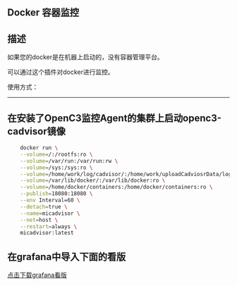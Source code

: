 Docker 容器监控
------------------------------------
描述
------------------

如果您的docker是在机器上启动的，没有容器管理平台。

可以通过这个插件对docker进行监控。


使用方式：

-----------------

## 在安装了OpenC3监控Agent的集群上启动openc3-cadvisor镜像
```bash
    docker run \
    --volume=/:/rootfs:ro \
    --volume=/var/run:/var/run:rw \
    --volume=/sys:/sys:ro \
    --volume=/home/work/log/cadvisor/:/home/work/uploadCadviosrData/log \
    --volume=/var/lib/docker/:/var/lib/docker:ro \
    --volume=/home/docker/containers:/home/docker/containers:ro \
    --publish=18080:18080 \
    --env Interval=60 \
    --detach=true \
    --name=micadvisor \
    --net=host \
    --restart=always \
    micadvisor:latest
```

## 在grafana中导入下面的看版

[点击下载grafana看版](/grafana.dashbord.json)
